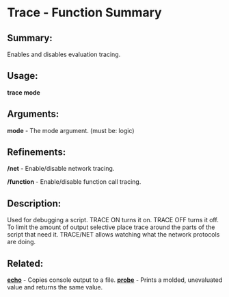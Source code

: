 # Trace - Function Summary

## Summary:

Enables and disables evaluation tracing.

## Usage:

**trace mode**

## Arguments:

**mode** - The mode argument. (must be: logic)

## Refinements:

**/net** - Enable/disable network tracing.

**/function** - Enable/disable function call tracing.

## Description:

Used for debugging a script. TRACE ON turns it on. TRACE OFF turns it off. To limit the amount of output selective place trace around the parts of the script that need it. TRACE/NET allows watching what the network protocols are doing.

## Related:

[**echo**](http://www.rebol.com/docs/words/wecho.html) - Copies console output to a file.
[**probe**](http://www.rebol.com/docs/words/wprobe.html) - Prints a molded, unevaluated value and returns the same value.